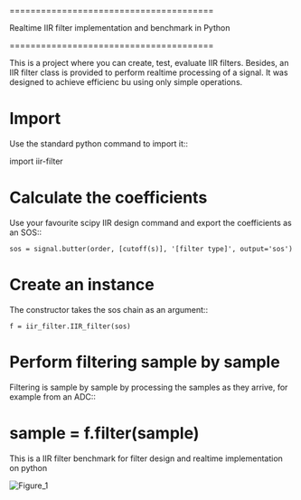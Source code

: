 =======================================

Realtime IIR filter implementation and benchmark in Python

=======================================


This is a project where you can create, test, evaluate IIR filters. Besides, an IIR filter class is provided to perform realtime
processing of a signal. It was designed to achieve efficienc bu using only simple operations. 

Import
======

Use the standard python command to import it::

  import iir-filter


Calculate the coefficients
==========================

Use your favourite scipy IIR design command and export the coefficients as an SOS::

    sos = signal.butter(order, [cutoff(s)], '[filter type]', output='sos')



Create an instance
==================

The constructor takes the sos chain as an argument::

    f = iir_filter.IIR_filter(sos)



Perform filtering sample by sample
==================================

Filtering is sample by sample by processing the samples
as they arrive, for example from an ADC::

   sample = f.filter(sample)
=======
This is a IIR filter benchmark for filter design and realtime implementation on python

![Figure_1](https://user-images.githubusercontent.com/16301652/101923507-c0921400-3bcf-11eb-8acf-90d4f809ab89.png)

